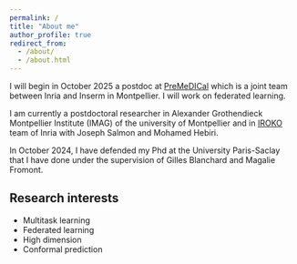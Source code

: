 ```yaml
---
permalink: /
title: "About me"
author_profile: true
redirect_from: 
  - /about/
  - /about.html
---
```

I will begin in October 2025 a postdoc at [PreMeDICal](https://team.inria.fr/premedical/) which is a joint team between Inria and Inserm in Montpellier. I will work on federated learning.

I am currently a postdoctoral researcher in Alexander Grothendieck Montpellier Institute (IMAG) of the university of Montpellier and in [IROKO](https://inria.fr/fr/iroko) team of Inria with Joseph Salmon and Mohamed Hebiri.

In October 2024, I have defended my Phd at the University Paris-Saclay that I have done under the supervision of Gilles Blanchard and Magalie Fromont.

## Research interests

- Multitask learning
- Federated learning
- High dimension
- Conformal prediction

